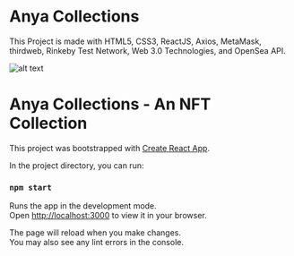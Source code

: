 # Anya Collections

This Project is made with HTML5, CSS3, ReactJS, Axios, MetaMask, thirdweb, Rinkeby Test Network, Web 3.0 Technologies, and OpenSea API.


![alt text](https://raw.githubusercontent.com/Shobhit1338/react-abstract-nft-collection/NFT/public/AbstractNFT.gif)


# Anya Collections - An NFT Collection

This project was bootstrapped with [Create React App](https://github.com/facebook/create-react-app).

In the project directory, you can run:

### `npm start`

Runs the app in the development mode.\
Open [http://localhost:3000](http://localhost:3000) to view it in your browser.

The page will reload when you make changes.\
You may also see any lint errors in the console.
